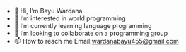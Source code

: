 - 👋 Hi, I’m Bayu Wardana
- 👀 I’m interested in world programming
- 🌱 I’m currently learning language programming
- 💞️ I’m looking to collaborate on a programming group
- 📫 How to reach me Email:wardanabayu455@gmail.com

<!---
bayualexandria/bayualexandria is a ✨ special ✨ repository because its `README.md` (this file) appears on your GitHub profile.
You can click the Preview link to take a look at your changes.
--->
